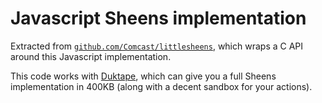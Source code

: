 # Javascript Sheens implementation

Extracted from
[`github.com/Comcast/littlesheens`](https://github.com/Comcast/littlesheens),
which wraps a C API around this Javascript implementation.

This code works with [Duktape](https://duktape.org/), which can give
you a full Sheens implementation in 400KB (along with a decent sandbox
for your actions).

